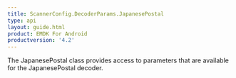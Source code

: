 ```yaml
---
title: ScannerConfig.DecoderParams.JapanesePostal
type: api
layout: guide.html
product: EMDK For Android
productversion: '4.2'
---
```



The JapanesePostal class provides access to parameters that are
 available for the JapanesePostal decoder.


